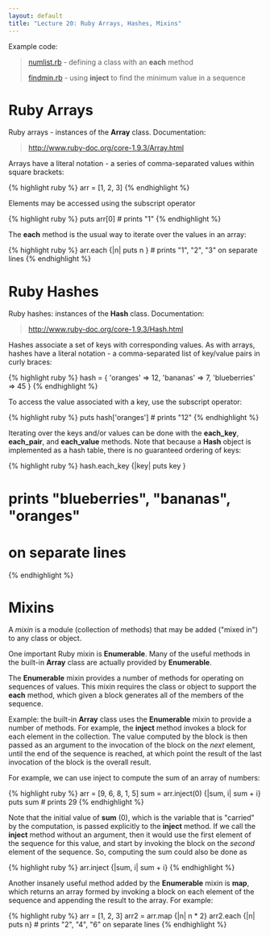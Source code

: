 ```yaml
---
layout: default
title: "Lecture 20: Ruby Arrays, Hashes, Mixins"
---
```


Example code:

> [numlist.rb](numlist.rb) - defining a class with an **each** method
>
> [findmin.rb](findmin.rb) - using **inject** to find the minimum value in a sequence

Ruby Arrays
===========

Ruby arrays - instances of the **Array** class. Documentation:

> <http://www.ruby-doc.org/core-1.9.3/Array.html>

Arrays have a literal notation - a series of comma-separated values within square brackets:

{% highlight ruby %}
arr = [1, 2, 3]
{% endhighlight %}

Elements may be accessed using the subscript operator

{% highlight ruby %}
puts arr[0]    # prints "1"
{% endhighlight %}

The **each** method is the usual way to iterate over the values in an array:

{% highlight ruby %}
arr.each {|n| puts n } # prints "1", "2", "3" on separate lines
{% endhighlight %}

Ruby Hashes
===========

Ruby hashes: instances of the **Hash** class. Documentation:

> <http://www.ruby-doc.org/core-1.9.3/Hash.html>

Hashes associate a set of keys with corresponding values. As with arrays, hashes have a literal notation - a comma-separated list of key/value pairs in curly braces:

{% highlight ruby %}
hash = { 'oranges' => 12, 'bananas' => 7, 'blueberries' => 45 }
{% endhighlight %}

To access the value associated with a key, use the subscript operator:

{% highlight ruby %}
puts hash['oranges']    # prints "12"
{% endhighlight %}

Iterating over the keys and/or values can be done with the **each\_key**, **each\_pair**, and **each\_value** methods. Note that because a **Hash** object is implemented as a hash table, there is no guaranteed ordering of keys:

{% highlight ruby %}
hash.each_key {|key| puts key }

# prints "blueberries", "bananas", "oranges"
# on separate lines
{% endhighlight %}

Mixins
======

A *mixin* is a module (collection of methods) that may be added ("mixed in") to any class or object.

One important Ruby mixin is **Enumerable**. Many of the useful methods in the built-in **Array** class are actually provided by **Enumerable**.

The **Enumerable** mixin provides a number of methods for operating on sequences of values. This mixin requires the class or object to support the **each** method, which given a block generates all of the members of the sequence.

Example: the built-in **Array** class uses the **Enumerable** mixin to provide a number of methods. For example, the **inject** method invokes a block for each element in the collection. The value computed by the block is then passed as an argument to the invocation of the block on the *next* element, until the end of the sequence is reached, at which point the result of the last invocation of the block is the overall result.

For example, we can use inject to compute the sum of an array of numbers:

{% highlight ruby %}
arr = [9, 6, 8, 1, 5]
sum = arr.inject(0) {|sum, i| sum + i}
puts sum    # prints 29
{% endhighlight %}

Note that the initial value of **sum** (0), which is the variable that is "carried" by the computation, is passed explicitly to the **inject** method. If we call the **inject** method without an argument, then it would use the first element of the sequence for this value, and start by invoking the block on the *second* element of the sequence. So, computing the sum could also be done as

{% highlight ruby %}
arr.inject {|sum, i| sum + i}
{% endhighlight %}

Another insanely useful method added by the **Enumerable** mixin is **map**, which returns an array formed by invoking a block on each element of the sequence and appending the result to the array. For example:

{% highlight ruby %}
arr = [1, 2, 3]
arr2 = arr.map {|n| n * 2}
arr2.each {|n| puts n}  # prints "2", "4", "6" on separate lines
{% endhighlight %}
